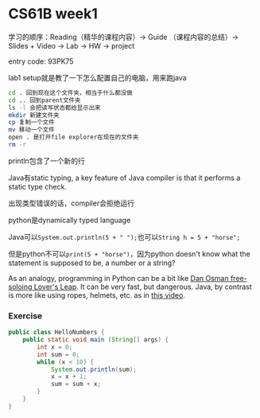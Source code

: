 # CS61B week1

学习的顺序：Reading（精华的课程内容）-> Guide （课程内容的总结）-> Slides + Video -> Lab -> HW -> project

entry code: 93PK75



lab1 setup就是教了一下怎么配置自己的电脑，用来跑java

```bash
cd . 回到现在这个文件夹，相当于什么都没做
cd .. 回到parent文件夹
ls -l 会把读写状态都给显示出来
mkdir 新建文件夹
cp 复制一个文件
mv 移动一个文件
open . 是打开file explorer在现在的文件夹
rm -r
```

println包含了一个新的行

Java有static typing, a key feature of Java compiler is that it performs a static type check.

出现类型错误的话，compiler会拒绝运行

python是dynamically typed language

Java可以`System.out.println(5 + " ");`也可以`String h = 5 + "horse";`

但是python不可以`print(5 + "horse")`，因为python doesn't know what the statement is supposed to be, a number or a string?



As an analogy, programming in Python can be a bit like [Dan Osman free-soloing Lover's Leap](https://www.youtube.com/watch?v=NCByLWtM7y4). It can be very fast, but dangerous. Java, by contrast is more like using ropes, helmets, etc. as in [this video](https://www.youtube.com/watch?v=tr6UIfPEuI0).







### Exercise

```java
public class HelloNumbers {
    public static void main (String[] args) {
        int x = 0;
        int sum = 0;
        while (x < 10) {
            System.out.println(sum);
            x = x + 1;
            sum = sum + x;
        }
    }
}
```



